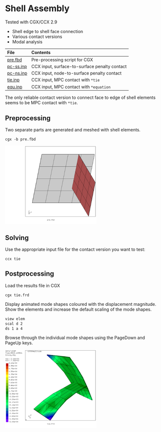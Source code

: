 # Shell Assembly
Tested with CGX/CCX 2.9 

+ Shell edge to shell face connection
+ Various contact versions
+ Modal analysis


| File                   | Contents                                      |
| :-------------         | :-------------                                |
| [pre.fbd](pre.fbd)     | Pre-processing script for CGX                 |
| [pc-ss.inp](pc-ss.inp) | CCX input, surface-to-surface penalty contact |
| [pc-ns.inp](pc-ns.inp) | CCX input, node-to-surface penalty contact    |
| [tie.inp](tie.inp)     | CCX input, MPC contact with `*tie`            |
| [equ.inp](equ.inp)     | CCX input, MPC contact with `*equation`       |

The only reliable contact version to connect face to edge of shell elements seems to be MPC contact with `*tie`.

## Preprocessing
Two separate parts are generated and meshed with shell elements.
```
cgx -b pre.fbd
```
<img src="model.png" width="300">

## Solving
Use the appropriate input file  for the contact version you want to test:
```
ccx tie
```

## Postprocessing

Load the results file in CGX
```
cgx tie.frd
```
Display animated mode shapes coloured with the displacement magnitude. Show the elements and increase the default scaling of the mode shapes.
```
view elem
scal d 2
ds 1 a 4
```
Browse through the individual mode shapes using the PageDown and PageUp keys.

<img src="mode9.png" width="300">
